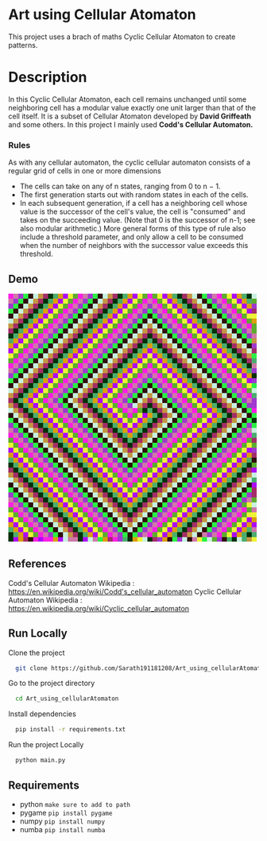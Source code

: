 
# Art using Cellular Atomaton

This project uses a brach of maths Cyclic Cellular Atomaton to create patterns.

# Description
In this Cyclic Cellular Atomaton, each cell remains unchanged until some neighboring cell has a modular value exactly one unit larger than that of the cell itself.
It is a subset of Cellular Atomaton developed by **David Griffeath** and some others. In this project I mainly used **Codd's Cellular Automaton.**
### Rules
As with any cellular automaton, the cyclic cellular automaton consists of a regular grid of cells in one or more dimensions
- The cells can take on any of n states, ranging from 0 to n − 1.
- The first generation starts out with random states in each of the cells.
- In each subsequent generation, if a cell has a neighboring cell whose value is the successor of the cell's value, the cell is "consumed" and takes on the succeeding value. (Note that 0 is the successor of n-1; see also modular arithmetic.) More general forms of this type of rule also include a threshold parameter, and only allow a cell to be consumed when the number of neighbors with the successor value exceeds this threshold.
## Demo

![Image](https://github.com/Sarath191181208/Art_using_cellularAtomaton/blob/master/images/Screenshot%20.png?raw=True)

  
## References
Codd's Cellular Automaton Wikipedia : https://en.wikipedia.org/wiki/Codd's_cellular_automaton
Cyclic Cellular Automaton Wikipedia : https://en.wikipedia.org/wiki/Cyclic_cellular_automaton
## Run Locally

Clone the project

```bash
  git clone https://github.com/Sarath191181208/Art_using_cellularAtomaton.git
```

Go to the project directory

```bash
  cd Art_using_cellularAtomaton
```

Install dependencies

```bash
  pip install -r requirements.txt
```

Run the project Locally

```bash
  python main.py
```

  
## Requirements

- python `make sure to add to path`
- pygame `pip install pygame`
- numpy `pip install numpy`
- numba `pip install numba`

  